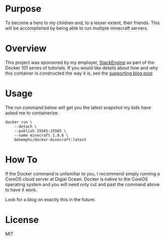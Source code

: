 # Purpose

To become a hero to my children and, to a lesser extent, their friends. This
will be accomplished by being able to run multiple minecraft servers.

# Overview 

This project was sponsored by my employer, [StackEngine](http://stackengine.com)
as part of the Docker 101 series of tutorials.  If you would like
details about how and why this container is constructed the way it is, see
the [supporting blog post](http://stackengine.com/docker-101-03-2-containerizing-legacy-applications-continued/)

# Usage

The run command below will get you the latest snapshot my kids have asked me
to containerize.  


```
docker run \
    --detach \
    --publish 25565:25565 \
    --name minecraft_1.8.6 \
    behemphi/docker-minecraft:latest
```

# How To

If the Docker command is unfamiliar to you, I recommend simply running a CoreOS
cloud server at Digial Ocean. Docker is native to the CoreOS operating system
and you will need only cut and past the command above to have it work.

Look for a blog on exactly this in the future.

# License

MIT
